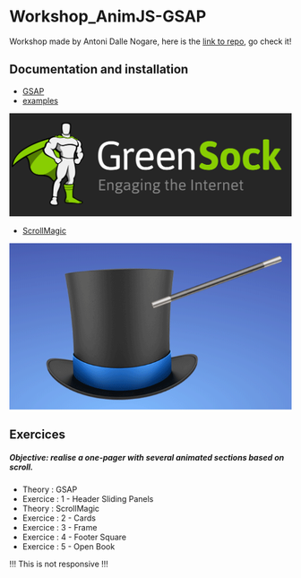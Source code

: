 # Workshop_AnimJS-GSAP

Workshop made by Antoni Dalle Nogare, here is the [link to repo](https://github.com/tonidano/Workshop_AnimJS-GSAP), go check it! 

## Documentation and installation
*  [GSAP](https://greensock.com/get-started-js)
* [examples](https://greensock.com/examples-showcases)

![GSAP](https://github.com/tonidano/Workshop_AnimJS-GSAP/blob/master/assets/images/greensock-logo.svg)

* [ScrollMagic](http://scrollmagic.io/docs/index.html#toc6)

![Scrollmagic](https://github.com/tonidano/Workshop_AnimJS-GSAP/blob/master/assets/images/scrollmagic.gif)

## Exercices
##### Objective: realise a one-pager with several animated sections based on scroll. 

* Theory : GSAP
* Exercice : 1 - Header Sliding Panels
* Theory : ScrollMagic
* Exercice : 2 - Cards
* Exercice : 3 - Frame
* Exercice : 4 - Footer Square
* Exercice : 5 - Open Book


!!! This is not responsive !!!